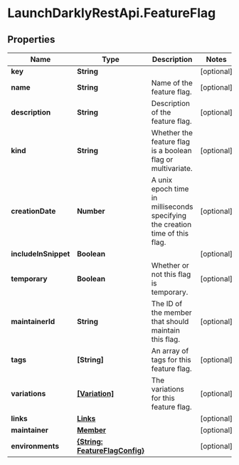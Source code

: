 # LaunchDarklyRestApi.FeatureFlag

## Properties
Name | Type | Description | Notes
------------ | ------------- | ------------- | -------------
**key** | **String** |  | [optional] 
**name** | **String** | Name of the feature flag. | [optional] 
**description** | **String** | Description of the feature flag. | [optional] 
**kind** | **String** | Whether the feature flag is a boolean flag or multivariate. | [optional] 
**creationDate** | **Number** | A unix epoch time in milliseconds specifying the creation time of this flag. | [optional] 
**includeInSnippet** | **Boolean** |  | [optional] 
**temporary** | **Boolean** | Whether or not this flag is temporary. | [optional] 
**maintainerId** | **String** | The ID of the member that should maintain this flag. | [optional] 
**tags** | **[String]** | An array of tags for this feature flag. | [optional] 
**variations** | [**[Variation]**](Variation.md) | The variations for this feature flag. | [optional] 
**links** | [**Links**](Links.md) |  | [optional] 
**maintainer** | [**Member**](Member.md) |  | [optional] 
**environments** | [**{String: FeatureFlagConfig}**](FeatureFlagConfig.md) |  | [optional] 


